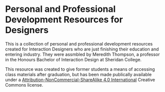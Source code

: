 # Personal and Professional Development Resources for Designers



This is a collection of personal and professional development resources created for Interaction Designers who are just finishing their education and entering industry. They were assmbled by Meredith Thompson, a professor in the Honours Bachelor of Interaction Design at Sheridan College. 

This resource was  created to give former students a means of accessing class materials after graduation, but has been made publically available under a [Attribution-NonCommercial-ShareAlike 4.0 International](http://creativecommons.org/licenses/by-nc-sa/4.0/) Creative Commons license. 
